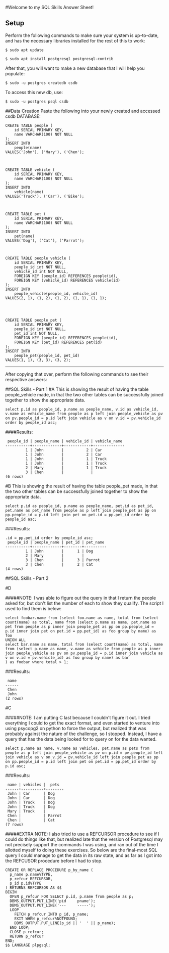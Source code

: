 #Welcome to my SQL Skills Answer Sheet!

## Setup
Perform the following commands to make sure your system is up-to-date, and has the necessary libraries installed for the rest of this to work:

`$ sudo apt update`

`$ sudo apt install postgresql postgresql-contrib`

After that, you will want to make a new database that I will help you populate:

`$ sudo -u postgres createdb csdb`

To access this new db, use:

`$ sudo -u postgres psql csdb`



##Data Creation
Paste the following into your newly created and accessed csdb DATABASE: 
```
CREATE TABLE people (
	id SERIAL PRIMARY KEY,
	name VARCHAR(100) NOT NULL
);
INSERT INTO
	people(name)
VALUES('John'), ('Mary'), ('Chen');



CREATE TABLE vehicle (
	id SERIAL PRIMARY KEY,
	name VARCHAR(100) NOT NULL
);
INSERT INTO 
	vehicle(name)
VALUES('Truck'), ('Car'), ('Bike');



CREATE TABLE pet (
	id SERIAL PRIMARY KEY,
	name VARCHAR(100) NOT NULL
);
INSERT INTO
	pet(name)
VALUES('Dog'), ('Cat'), ('Parrot');



CREATE TABLE people_vehicle (
	id SERIAL PRIMARY KEY,
	people_id int NOT NULL,
	vehicle_id int NOT NULL,
	FOREIGN KEY (people_id) REFERENCES people(id),
	FOREIGN KEY (vehicle_id) REFERENCES vehicle(id)
);
INSERT INTO
	people_vehicle(people_id, vehicle_id)
VALUES(2, 1), (1, 2), (1, 2), (1, 1), (1, 1);




CREATE TABLE people_pet (
	id SERIAL PRIMARY KEY,
	people_id int NOT NULL,
	pet_id int NOT NULL,
	FOREIGN KEY (people_id) REFERENCES people(id),
	FOREIGN KEY (pet_id) REFERENCES pet(id)
);
INSERT INTO
	people_pet(people_id, pet_id)
VALUES(1, 1), (3, 3), (3, 2);
```
***************

After copying that over, perform the following commands to see their respective answers:

##SQL Skills - Part 1
#A
This is showing the result of having the table people_vehicle made, in that the two other tables can be successfully joined together to show the appropriate data.
 
`select p.id as people_id, p.name as people_name, v.id as vehicle_id, v.name as vehicle_name from people as p left join people_vehicle as pv on pv.people_id = p.id left join vehicle as v on v.id = pv.vehicle_id order by people_id asc;`

####Results:
```
 people_id | people_name | vehicle_id | vehicle_name 
-----------+-------------+------------+--------------
         1 | John        |          2 | Car
         1 | John        |          2 | Car
         1 | John        |          1 | Truck
         1 | John        |          1 | Truck
         2 | Mary        |          1 | Truck
         3 | Chen        |            | 
(6 rows)
```

#B
This is showing the result of having the table people_pet made, in that the two other tables can be successfully joined together to show the appropriate data.

`select p.id as people_id, p.name as people_name, pet.id as pet_id, pet.name as pet_name from people as p left join people_pet as pp on pp.people_id = p.id left join pet on pet.id = pp.pet_id order by people_id asc;`

###Results:
```
.id = pp.pet_id order by people_id asc;
 people_id | people_name | pet_id | pet_name 
-----------+-------------+--------+----------
         1 | John        |      1 | Dog
         2 | Mary        |        | 
         3 | Chen        |      3 | Parrot
         3 | Chen        |      2 | Cat
(4 rows)
```

##SQL Skills - Part 2

#D

#####NOTE:  I was able to figure out the query in that I return the people asked for, but don't list the number of each to show they qualify.  The script I used to find them is below:
```
select foobar.name from (select foo.name as name, total from (select count(name) as total, name from (select p.name as name, pet.name as pet from people as p inner join people_pet as pp on pp.people_id = p.id inner join pet on pet.id = pp.pet_id) as foo group by name) as foo
UNION ALL
select bar.name as name, total from (select count(name) as total, name from (select p.name as name, v.name as vehicle from people as p inner join people_vehicle as pv on pv.people_id = p.id inner join vehicle as v on v.id = pv.vehicle_id) as foo group by name) as bar
) as foobar where total > 1;
```

###Results:
```
 name 
------
 Chen
 John
(2 rows)
```

#C

#####NOTE:  I am putting C last because I couldn't figure it out.  I tried everything I could to get the exact format, and even started to venture into using psycopg2 on python to force the output, but realized that was probably against the nature of the challenge, so I stopped.  Instead, I have a query that has the data being looked for to query on for the data wanted.  


`select p.name as name, v.name as vehicles, pet.name as pets from people as p left join people_vehicle as pv on p.id = pv.people_id left join vehicle as v on v.id = pv.vehicle_id left join people_pet as pp on pp.people_id = p.id left join pet on pet.id = pp.pet_id order by p.id asc;`

###Results:
```
 name | vehicles |  pets  
------+----------+--------
 John | Car      | Dog
 John | Car      | Dog
 John | Truck    | Dog
 John | Truck    | Dog
 Mary | Truck    | 
 Chen |          | Parrot
 Chen |          | Cat
(7 rows)
```

#####EXTRA NOTE: I also tried to use a REFCURSOR procedure to see if I could do things like that, but realized late that the version of Postgresql may not precisely support the commands I was using, and ran out of the time I allotted myself to doing these exercises.  So below are the final-most SQL query I could manage to get the data in its raw state, and as far as I got into the REFCUSOR procedure before I had to stop.

```
CREATE OR REPLACE PROCEDURE p_by_name (
  p_name p.name%TYPE,
  p_refcur REFCURSOR,
  p_id p.id%TYPE
) RETURNS REFCURSOR AS $$
BEGIN
  OPEN p_refcur FOR SELECT p.id, p.name from people as p;
  DBMS_OUTPUT.PUT_LINE('pid     pname');
  DBMS_OUTPUT.PUT_LINE('---     -----');
  LOOP
    FETCH p_refcur INTO p_id, p_name;
    EXIT WHEN p_refcur%NOTFOUND;
    DBMS_OUTPUT.PUT_LINE(p_id || '	' || p_name);
  END LOOP;
  CLOSE p_refcur;
  RETURN p_refcur
END;
$$ LANGUAGE plpgsql;
```